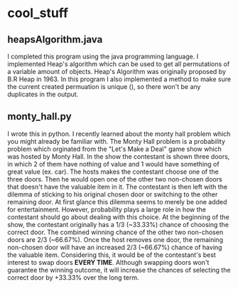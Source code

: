 # **cool_stuff**

## heapsAlgorithm.java
I completed this program using the java programming language. I implemented Heap's algorithm which can be used to get all permutations of a variable amount of objects. Heap's Algorithm was originally proposed by B.R Heap in 1963. In this program I also implemented a method to make sure the current created permuation is unique (), so there won't be any duplicates in the output.


## monty_hall.py
I wrote this in python. I recently learned about the monty hall problem which you might already be familiar with. The Monty Hall problem is a probability problem which orginated from the "Let's Make a Deal" game show which was hosted by Monty Hall. In the show the contestant is shown three doors, in which 2 of them have nothing of value and 1 would have something of great value (ex. car). The hosts makes the contestant choose one of the three doors. Then he would open one of the other two non-chosen doors that doesn't have the valuable item in it. The contestant is then left with the dilemma of sticking to his original chosen door or switching to the other remaining door. At first glance this dilemma seems to merely be one added for entertainment. However, probability plays a large role in how the contestant should go about dealing with this choice. At the beginning of the show, the contestant originally has a 1/3 (~33.33%) chance of choosing the correct door. The combined winning chance of the other two non-chosen doors are 2/3 (~66.67%). Once the host removes one door, the remaining non-chosen door will have an increased 2/3 (~66.67%) chance of having the valuable item. Considering this, it would be of the contestant's best interest to swap doors **EVERY TIME**. Although swapping doors won't guarantee the winning outcome, it will increase the chances of selecting the correct door by +33.33% over the long term.
